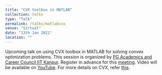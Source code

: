 ```yaml
---
title: "CVX toolbox in MATLAB"
collection: talks
type: "Talk"
permalink: /talks/matlabcvx
venue: "Virtual"
date: "13th Jan 2021"
location: ""
---
```


Upcoming talk on using CVX toolbox in MATLAB for solving convex optimization problems. This session is organized by [PG Academics and Career Council IIT Kanpur](https://anciitk.in/). Register in advance for this [meeting](https://zoom.us/meeting/register/tJEqd-GgqzkoEtEyE6EyePA2Uk563r30g6U4). 
Video will be available on [YouTube](https://youtu.be/zUPTQn8x5tE). For more details on CVX, refer [this](http://cvxr.com/cvx/).
